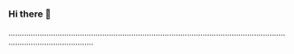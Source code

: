 ### Hi there 👋

..................................................................................................................................................................
